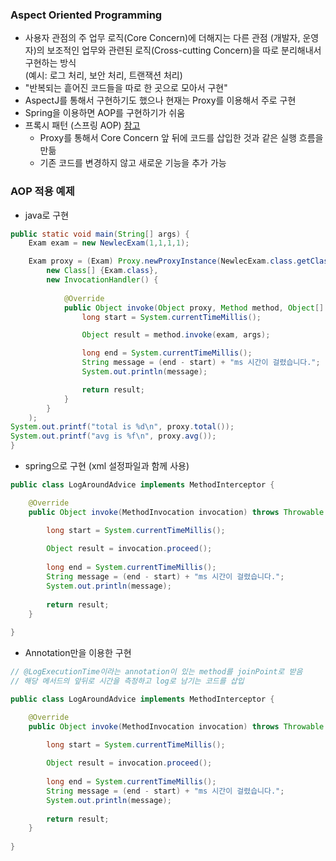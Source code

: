 ### Aspect Oriented Programming
- 사용자 관점의 주 업무 로직(Core Concern)에 더해지는 다른 관점 (개발자, 운영자)의 보조적인 업무와 관련된 로직(Cross-cutting Concern)을 따로 분리해내서 구현하는 방식     
  (예시: 로그 처리, 보안 처리, 트랜잭션 처리)
- "반복되는 흩어진 코드들을 따로 한 곳으로 모아서 구현"
- AspectJ를 통해서 구현하기도 했으나 현재는 Proxy를 이용해서 주로 구현
- Spring을 이용하면 AOP를 구현하기가 쉬움
- 프록시 패턴 (스프링 AOP) [참고](https://refactoring.guru/design-patterns/proxy)    
  - Proxy를 통해서 Core Concern 앞 뒤에 코드를 삽입한 것과 같은 실행 흐름을 만듦
  - 기존 코드를 변경하지 않고 새로운 기능을 추가 가능

### AOP 적용 예제
- java로 구현
```java
public static void main(String[] args) {
	Exam exam = new NewlecExam(1,1,1,1);

	Exam proxy = (Exam) Proxy.newProxyInstance(NewlecExam.class.getClassLoader(),
		new Class[] {Exam.class},
		new InvocationHandler() {
					
			@Override
			public Object invoke(Object proxy, Method method, Object[] args) throws Throwable {
				long start = System.currentTimeMillis();

				Object result = method.invoke(exam, args);

				long end = System.currentTimeMillis();
				String message = (end - start) + "ms 시간이 걸렸습니다.";
				System.out.println(message);

				return result;
			}
		}
	);	
System.out.printf("total is %d\n", proxy.total());
System.out.printf("avg is %f\n", proxy.avg());
}
```
- spring으로 구현 (xml 설정파일과 함께 사용)
```java
public class LogAroundAdvice implements MethodInterceptor {

	@Override
	public Object invoke(MethodInvocation invocation) throws Throwable {

		long start = System.currentTimeMillis();
		
		Object result = invocation.proceed();
		
		long end = System.currentTimeMillis();
		String message = (end - start) + "ms 시간이 걸렸습니다.";
		System.out.println(message);
		
		return result;
	}
	
}
```
- Annotation만을 이용한 구현
```java
// @LogExecutionTime이라는 annotation이 있는 method를 joinPoint로 받음
// 해당 메서드의 앞뒤로 시간을 측정하고 log로 남기는 코드를 삽입

public class LogAroundAdvice implements MethodInterceptor {

	@Override
	public Object invoke(MethodInvocation invocation) throws Throwable {

		long start = System.currentTimeMillis();
		
		Object result = invocation.proceed();
		
		long end = System.currentTimeMillis();
		String message = (end - start) + "ms 시간이 걸렸습니다.";
		System.out.println(message);
		
		return result;
	}
	
}
```
